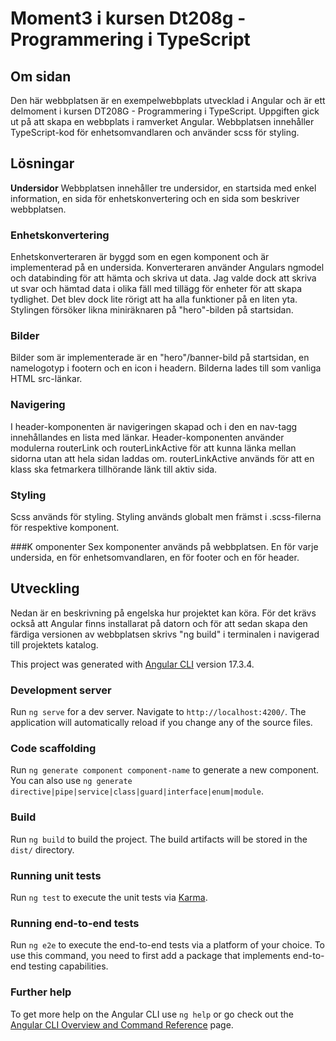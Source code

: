 # Moment3 i kursen Dt208g - Programmering i TypeScript

## Om sidan

Den här webbplatsen är en exempelwebbplats utvecklad i Angular och är ett delmoment i kursen DT208G - Programmering i TypeScript. Uppgiften gick ut på att skapa en webbplats i ramverket Angular. Webbplatsen innehåller TypeScript-kod för enhetsomvandlaren och använder scss för styling.

## Lösningar

**Undersidor**
Webbplatsen innehåller tre undersidor, en startsida med enkel information, en sida för enhetskonvertering och en sida som beskriver webbplatsen.

### Enhetskonvertering
Enhetskonverteraren är byggd som en egen komponent och är implementerad på en undersida. Konverteraren använder Angulars ngmodel och databinding för att hämta och skriva ut data. Jag valde dock att skriva ut svar och hämtad data i olika fäll med tillägg för enheter för att skapa tydlighet. Det blev dock lite rörigt att ha alla funktioner på en liten yta. Stylingen försöker likna miniräknaren på "hero"-bilden på startsidan. 

### Bilder
Bilder som är implementerade är en "hero"/banner-bild på startsidan, en namelogotyp i footern och en icon i headern. Bilderna lades till som vanliga HTML src-länkar. 

### Navigering
I header-komponenten är navigeringen skapad och i den en nav-tagg innehållandes en lista med länkar. Header-komponenten använder modulerna routerLink och routerLinkActive för att kunna länka mellan sidorna utan att hela sidan laddas om. routerLinkActive används för att en klass ska fetmarkera tillhörande länk till aktiv sida. 

### Styling
Scss används för styling. Styling används globalt men främst i .scss-filerna för respektive komponent. 

###K omponenter
Sex komponenter används på webbplatsen. En för varje undersida, en för enhetsomvandlaren, en för footer och en för header.


## Utveckling

Nedan är en beskrivning på engelska hur projektet kan köra. För det krävs också att Angular finns installarat på datorn och för att sedan skapa den färdiga versionen av webbplatsen skrivs "ng build" i terminalen i navigerad till projektets katalog.

This project was generated with [Angular CLI](https://github.com/angular/angular-cli) version 17.3.4.

### Development server

Run `ng serve` for a dev server. Navigate to `http://localhost:4200/`. The application will automatically reload if you change any of the source files.

### Code scaffolding

Run `ng generate component component-name` to generate a new component. You can also use `ng generate directive|pipe|service|class|guard|interface|enum|module`.

### Build

Run `ng build` to build the project. The build artifacts will be stored in the `dist/` directory.

### Running unit tests

Run `ng test` to execute the unit tests via [Karma](https://karma-runner.github.io).

### Running end-to-end tests

Run `ng e2e` to execute the end-to-end tests via a platform of your choice. To use this command, you need to first add a package that implements end-to-end testing capabilities.

### Further help

To get more help on the Angular CLI use `ng help` or go check out the [Angular CLI Overview and Command Reference](https://angular.io/cli) page.
